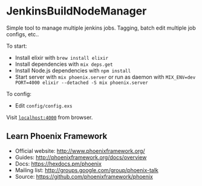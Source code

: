 # JenkinsBuildNodeManager

Simple tool to manage multiple jenkins jobs. Tagging, batch edit multiple job configs, etc..

To start:

  * Install elixir with `brew install elixir`
  * Install dependencies with `mix deps.get`
  * Install Node.js dependencies with `npm install`
  * Start server with `mix phoenix.server` or run as daemon with `MIX_ENV=dev PORT=4000 elixir --detached -S mix phoenix.server`

To config:

  * Edit `config/config.exs`

Visit [`localhost:4000`](http://localhost:4000) from browser.

## Learn Phoenix Framework

  * Official website: http://www.phoenixframework.org/
  * Guides: http://phoenixframework.org/docs/overview
  * Docs: https://hexdocs.pm/phoenix
  * Mailing list: http://groups.google.com/group/phoenix-talk
  * Source: https://github.com/phoenixframework/phoenix
